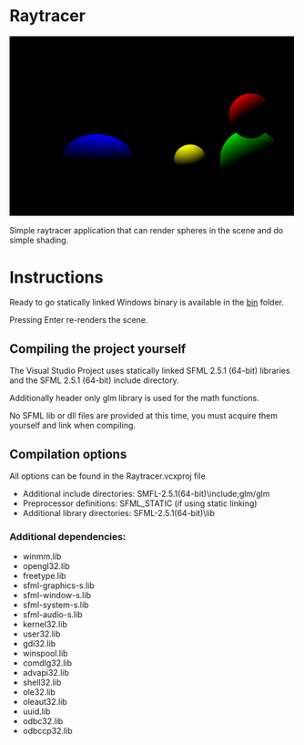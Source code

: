 # Raytracer

<img src="RaytracerWindow.png" alt="Raytracer application window" width="500"/>

Simple raytracer application that can render spheres in the scene and do simple shading.


# Instructions
Ready to go statically linked Windows binary is available in the [bin](bin/) folder.

Pressing Enter re-renders the scene.

## Compiling the project yourself
The Visual Studio Project uses statically linked SFML 2.5.1 (64-bit) libraries and the SFML 2.5.1 (64-bit) include directory.

Additionally header only glm library is used for the math functions.

No SFML lib or dll files are provided at this time, you must acquire them yourself and link when compiling.

## Compilation options

All options can be found in the Raytracer.vcxproj file

- Additional include directories: SMFL-2.5.1(64-bit)\include;glm/glm
- Preprocessor definitions: SFML_STATIC (if using static linking)
- Additional library directories: SFML-2.5.1(64-bit)\lib

### Additional dependencies:
- winmm.lib
- opengl32.lib
- freetype.lib
- sfml-graphics-s.lib
- sfml-window-s.lib
- sfml-system-s.lib
- sfml-audio-s.lib
- kernel32.lib
- user32.lib
- gdi32.lib
- winspool.lib
- comdlg32.lib
- advapi32.lib
- shell32.lib
- ole32.lib
- oleaut32.lib
- uuid.lib
- odbc32.lib
- odbccp32.lib

